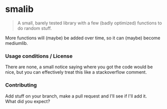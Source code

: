 # smalib

> A small, barely tested library with a few (badly optimized) functions to do random stuff.

More functions will (maybe) be added over time, so it can (maybe) become mediumlib.

### Usage conditions / License

There are none, a small notice saying where you got the code would be nice, but you can effectively treat this like a stackoverflow comment.

### Contributing

Add stuff on your branch, make a pull request and I'll see if I'll add it.  
What did you expect?
